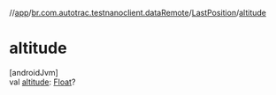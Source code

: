 //[app](../../../index.md)/[br.com.autotrac.testnanoclient.dataRemote](../index.md)/[LastPosition](index.md)/[altitude](altitude.md)

# altitude

[androidJvm]\
val [altitude](altitude.md): [Float](https://kotlinlang.org/api/latest/jvm/stdlib/kotlin/-float/index.html)?
